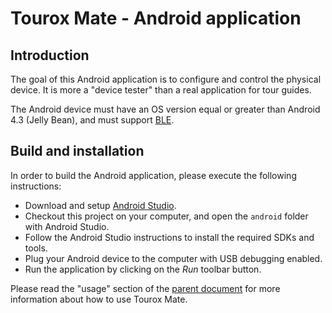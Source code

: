 # Tourox Mate - Android application

## Introduction
The goal of this Android application is to configure and control the physical device. It is more a "device tester" than
a real application for tour guides.

The Android device must have an OS version equal or greater than Android 4.3 (Jelly Bean), and must support
[BLE](https://en.wikipedia.org/wiki/Bluetooth_Low_Energy).

## Build and installation
In order to build the Android application, please execute the following instructions:
* Download and setup [Android Studio](https://developer.android.com/studio/index.html).
* Checkout this project on your computer, and open the `android` folder with Android Studio.
* Follow the Android Studio instructions to install the required SDKs and tools.
* Plug your Android device to the computer with USB debugging enabled.
* Run the application by clicking on the *Run* toolbar button.

Please read the "usage" section of the [parent document](../README.md) for more information about how to use Tourox Mate.